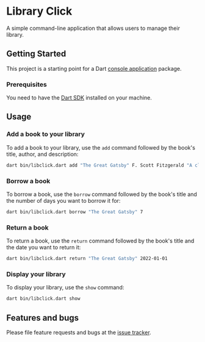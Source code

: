 # Library Click

A simple command-line application that allows users to manage their library.

## Getting Started

This project is a starting point for a Dart
[console application](https://dart.dev/guides/libraries/creating-library-packages#type-of-libraries)
package.

### Prerequisites

You need to have the [Dart SDK](https://dart.dev/get-dart) installed on your
machine.

## Usage

### Add a book to your library

To add a book to your library, use the `add` command followed by the book's
title, author, and description:

```bash
dart bin/libclick.dart add "The Great Gatsby" F. Scott Fitzgerald "A classic novel about the American Dream"
```

### Borrow a book

To borrow a book, use the `borrow` command followed by the book's title and
the number of days you want to borrow it for:

```bash
dart bin/libclick.dart borrow "The Great Gatsby" 7
```

### Return a book

To return a book, use the `return` command followed by the book's title and
the date you want to return it:

```bash
dart bin/libclick.dart return "The Great Gatsby" 2022-01-01
```

### Display your library

To display your library, use the `show` command:

```bash
dart bin/libclick.dart show
```

## Features and bugs

Please file feature requests and bugs at the [issue tracker][tracker].

[tracker]: https://github.com/feferreira/libclick/issues
